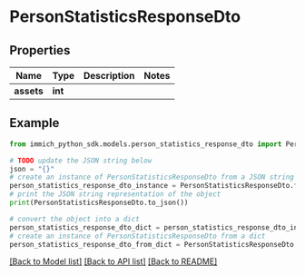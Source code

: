 # PersonStatisticsResponseDto


## Properties

Name | Type | Description | Notes
------------ | ------------- | ------------- | -------------
**assets** | **int** |  | 

## Example

```python
from immich_python_sdk.models.person_statistics_response_dto import PersonStatisticsResponseDto

# TODO update the JSON string below
json = "{}"
# create an instance of PersonStatisticsResponseDto from a JSON string
person_statistics_response_dto_instance = PersonStatisticsResponseDto.from_json(json)
# print the JSON string representation of the object
print(PersonStatisticsResponseDto.to_json())

# convert the object into a dict
person_statistics_response_dto_dict = person_statistics_response_dto_instance.to_dict()
# create an instance of PersonStatisticsResponseDto from a dict
person_statistics_response_dto_from_dict = PersonStatisticsResponseDto.from_dict(person_statistics_response_dto_dict)
```
[[Back to Model list]](../README.md#documentation-for-models) [[Back to API list]](../README.md#documentation-for-api-endpoints) [[Back to README]](../README.md)


